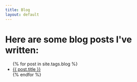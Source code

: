 ```yaml
---
title: Blog
layout: default
---
```


# Here are some blog posts I've written:

<ul>
  {% for post in site.tags.blog %}
  <li>
    <a href="{{ post.url }}">{{ post.title }}</a>
  </li>
  {% endfor %}
</ul>
